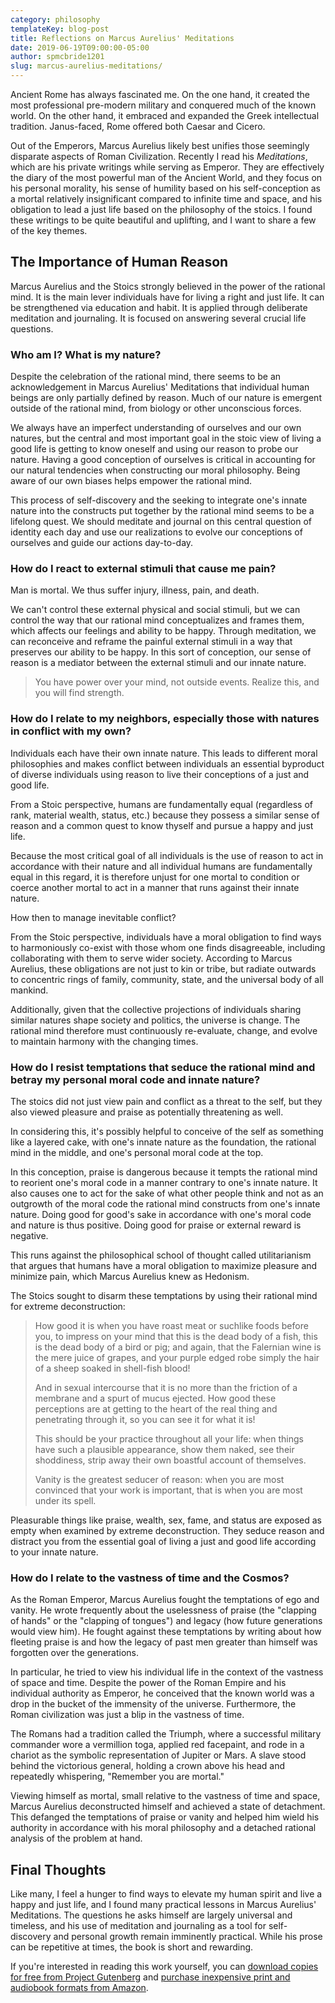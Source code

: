```yaml
---
category: philosophy
templateKey: blog-post
title: Reflections on Marcus Aurelius' Meditations
date: 2019-06-19T09:00:00-05:00
author: spmcbride1201
slug: marcus-aurelius-meditations/
---
```


Ancient Rome has always fascinated me. On the one hand, it created the most professional pre-modern military and conquered much of the known world. On the other hand, it embraced and expanded the Greek intellectual tradition. Janus-faced, Rome offered both Caesar and Cicero.

Out of the Emperors, Marcus Aurelius likely best unifies those seemingly disparate aspects of Roman Civilization. Recently I read his _Meditations_, which are his private writings while serving as Emperor. They are effectively the diary of the most powerful man of the Ancient World, and they focus on his personal morality, his sense of humility based on his self-conception as a mortal relatively insignificant compared to infinite time and space, and his obligation to lead a just life based on the philosophy of the stoics. I found these writings to be quite beautiful and uplifting, and I want to share a few of the key themes.

## The Importance of Human Reason

Marcus Aurelius and the Stoics strongly believed in the power of the rational mind. It is the main lever individuals have for living a right and just life. It can be strengthened via education and habit. It is applied through deliberate meditation and journaling. It is focused on answering several crucial life questions.

### Who am I? What is my nature?

Despite the celebration of the rational mind, there seems to be an acknowledgement in Marcus Aurelius' Meditations that individual human beings are only partially defined by reason. Much of our nature is emergent outside of the rational mind, from biology or other unconscious forces.

We always have an imperfect understanding of ourselves and our own natures, but the central and most important goal in the stoic view of living a good life is getting to know oneself and using our reason to probe our nature. Having a good conception of ourselves is critical in accounting for our natural tendencies when constructing our moral philosophy. Being aware of our own biases helps empower the rational mind.

This process of self-discovery and the seeking to integrate one's innate nature into the constructs put together by the rational mind seems to be a lifelong quest. We should meditate and journal on this central question of identity each day and use our realizations to evolve our conceptions of ourselves and guide our actions day-to-day.

### How do I react to external stimuli that cause me pain?

Man is mortal. We thus suffer injury, illness, pain, and death.

We can't control these external physical and social stimuli, but we can control the way that our rational mind conceptualizes and frames them, which affects our feelings and ability to be happy. Through meditation, we can reconceive and reframe the painful external stimuli in a way that preserves our ability to be happy. In this sort of conception, our sense of reason is a mediator between the external stimuli and our innate nature.

> You have power over your mind, not outside events. Realize this, and you will find strength.

### How do I relate to my neighbors, especially those with natures in conflict with my own?

Individuals each have their own innate nature. This leads to different moral philosophies and makes conflict between individuals an essential byproduct of diverse individuals using reason to live their conceptions of a just and good life.

From a Stoic perspective, humans are fundamentally equal (regardless of rank, material wealth, status, etc.) because they possess a similar sense of reason and a common quest to know thyself and pursue a happy and just life.

Because the most critical goal of all individuals is the use of reason to act in accordance with their nature and all individual humans are fundamentally equal in this regard, it is therefore unjust for one mortal to condition or coerce another mortal to act in a manner that runs against their innate nature.

How then to manage inevitable conflict?

From the Stoic perspective, individuals have a moral obligation to find ways to harmoniously co-exist with those whom one finds disagreeable, including collaborating with them to serve wider society. According to Marcus Aurelius, these obligations are not just to kin or tribe, but radiate outwards to concentric rings of family, community, state, and the universal body of all mankind.

Additionally, given that the collective projections of individuals sharing similar natures shape society and politics, the universe is change. The rational mind therefore must continuously re-evaluate, change, and evolve to maintain harmony with the changing times.

### How do I resist temptations that seduce the rational mind and betray my personal moral code and innate nature?

The stoics did not just view pain and conflict as a threat to the self, but they also viewed pleasure and praise as potentially threatening as well.

In considering this, it's possibly helpful to conceive of the self as something like a layered cake, with one's innate nature as the foundation, the rational mind in the middle, and one's personal moral code at the top.

In this conception, praise is dangerous because it tempts the rational mind to reorient one's moral code in a manner contrary to one's innate nature. It also causes one to act for the sake of what other people think and not as an outgrowth of the moral code the rational mind constructs from one's innate nature. Doing good for good's sake in accordance with one's moral code and nature is thus positive. Doing good for praise or external reward is negative.

This runs against the philosophical school of thought called utilitarianism that argues that humans have a moral obligation to maximize pleasure and minimize pain, which Marcus Aurelius knew as Hedonism.

The Stoics sought to disarm these temptations by using their rational mind for extreme deconstruction:

> How good it is when you have roast meat or suchlike foods before you, to impress on your mind that this is the dead body of a fish, this is the dead body of a bird or pig; and again, that the Falernian wine is the mere juice of grapes, and your purple edged robe simply the hair of a sheep soaked in shell-fish blood!
>
> And in sexual intercourse that it is no more than the friction of a membrane and a spurt of mucus ejected.
> How good these perceptions are at getting to the heart of the real thing and penetrating through it, so you can see it for what it is!
>
> This should be your practice throughout all your life: when things have such a plausible appearance, show them naked, see their shoddiness, strip away their own boastful account of themselves.
>
> Vanity is the greatest seducer of reason: when you are most convinced that your work is important, that is when you are most under its spell.

Pleasurable things like praise, wealth, sex, fame, and status are exposed as empty when examined by extreme deconstruction. They seduce reason and distract you from the essential goal of living a just and good life according to your innate nature.

### How do I relate to the vastness of time and the Cosmos?

As the Roman Emperor, Marcus Aurelius fought the temptations of ego and vanity. He wrote frequently about the uselessness of praise (the "clapping of hands" or the "clapping of tongues") and legacy (how future generations would view him). He fought against these temptations by writing about how fleeting praise is and how the legacy of past men greater than himself was forgotten over the generations.

In particular, he tried to view his individual life in the context of the vastness of space and time. Despite the power of the Roman Empire and his individual authority as Emperor, he conceived that the known world was a drop in the bucket of the immensity of the universe. Furthermore, the Roman civilization was just a blip in the vastness of time.

The Romans had a tradition called the Triumph, where a successful military commander wore a vermillion toga, applied red facepaint, and rode in a chariot as the symbolic representation of Jupiter or Mars. A slave stood behind the victorious general, holding a crown above his head and repeatedly whispering, "Remember you are mortal."

Viewing himself as mortal, small relative to the vastness of time and space, Marcus Aurelius deconstructed himself and achieved a state of detachment. This defanged the temptations of praise or vanity and helped him wield his authority in accordance with his moral philosophy and a detached rational analysis of the problem at hand.

## Final Thoughts

Like many, I feel a hunger to find ways to elevate my human spirit and live a happy and just life, and I found many practical lessons in Marcus Aurelius' Meditations. The questions he asks himself are largely universal and timeless, and his use of meditation and journaling as a tool for self-discovery and personal growth remain imminently practical. While his prose can be repetitive at times, the book is short and rewarding.

If you're interested in reading this work yourself, you can [download copies for free from Project Gutenberg](https://www.gutenberg.org/ebooks/2680) and [purchase inexpensive print and audiobook formats from Amazon](https://www.amazon.com/Unknown-Meditations-of-Marcus-Aurelius/dp/B008H33IXS/).
